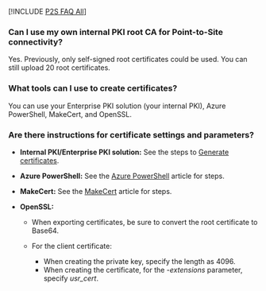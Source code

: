 [!INCLUDE [P2S FAQ All](vpn-gateway-faq-p2s-all-include.md)]

### Can I use my own internal PKI root CA for Point-to-Site connectivity?

Yes. Previously, only self-signed root certificates could be used. You can still upload 20 root certificates.

### What tools can I use to create certificates?

You can use your Enterprise PKI solution (your internal PKI), Azure PowerShell, MakeCert, and OpenSSL.

### <a name="certsettings"></a>Are there instructions for certificate settings and parameters?

- **Internal PKI/Enterprise PKI solution:** See the steps to [Generate certificates](../articles/vpn-gateway/vpn-gateway-howto-point-to-site-resource-manager-portal.md#generatecert).

- **Azure PowerShell:** See the [Azure PowerShell](../articles/vpn-gateway/vpn-gateway-certificates-point-to-site.md) article for steps.

- **MakeCert:** See the [MakeCert](../articles/vpn-gateway/vpn-gateway-certificates-point-to-site-makecert.md) article for steps.

- **OpenSSL:** 

    - When exporting certificates, be sure to convert the root certificate to Base64.

    - For the client certificate:

      - When creating the private key, specify the length as 4096.
      - When creating the certificate, for the *-extensions* parameter, specify *usr_cert*.

<!-- ms.date: 12/12/2017 -->